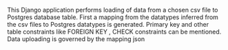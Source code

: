 This Django application performs loading of data from a chosen csv file to Postgres database table.
First a mapping from the datatypes inferred from the csv files to Postgres datatypes is generated. Primary key and other table constraints like FOREIGN KEY , CHECK constraints can be mentioned.
Data uploading is governed by the mapping json 
